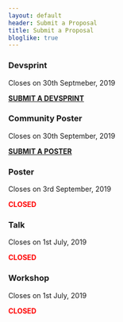 ```yaml
---
layout: default
header: Submit a Proposal
title: Submit a Proposal
bloglike: true
---
```


<div class="container">
  <div class="row">
    <div class="col-md-6 light">
      <h3><strong>Devsprint</strong></h3>
      <p>Closes on 30th Septmeber, 2019</p>
    </div>
    <div class="col-md-6 light">
      <div class="buy-ticket">
	<a href="https://in.pycon.org/cfp/devsprint-2019/proposals/" class="dwd-link"><strong>SUBMIT A DEVSPRINT</strong></a>
      </div>
    </div>
  </div>

  <div class="row">
    <div class="col-md-6 light">
      <h3><strong>Community Poster</strong></h3>
      <p>Closes on 30th September, 2019</p>
    </div>
    <div class="col-md-6 light">
      <div class="buy-ticket">
	<a href="https://in.pycon.org/cfp/posters-2019/proposals/" class="dwd-link"><strong>SUBMIT A POSTER</strong></a>
      </div>
    </div>
  </div>

  <div class="row">
    <div class="col-md-6 light">
      <h3><strong>Poster</strong></h3>
      <p>Closes on 3rd September, 2019</p>
    </div>
    <div class="col-md-6 light">
      <div class="buy-ticket">
      	<strong style="color: red">CLOSED</strong>
      </div>
    </div>
  </div>
  
  <div class="row">
    <div class="col-md-6">
      <h3><strong>Talk</strong></h3>
      <p>Closes on 1st July, 2019</p>
    </div>
    <div class="col-md-6">
      <div class="buy-ticket">
	<strong style="color: red">CLOSED</strong>
      </div>
    </div>
  </div>
  <div class="row">
    <div class="col-md-6 light">
      <h3><strong>Workshop</strong></h3>      
      <p>Closes on 1st July, 2019</p>
    </div>
    <div class="col-md-6 light">
      <div class="buy-ticket">
      	<strong style="color: red">CLOSED</strong>
      </div>
    </div>
  </div>
</div>

